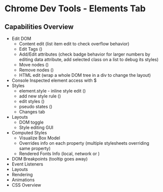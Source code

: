 # Chrome Dev Tools - Elements Tab

## Capabilities Overview

- Edit DOM
  - Content edit (list item edit to check overflow behavior)
  - Edit Tags ()
  - Add/Edit attributes (check badge behavior for larger numbers by editing data attribute, add selected class on a list to debug its styles)
  - Move nodes ()
  - Remove nodes ()
  - HTML edit (wrap a whole DOM tree in a div to change the layout)
- Console Inspected element access with $<number>
- Styles
  - element.style - inline style edit ()
  - add new style rule ()
  - edit styles ()
  - pseudo states ()
  - Changes tab
- Layouts
  - DOM toggle
  - Style editing GUI
- Computed Styles
  - Visualize Box Model
  - Overrides info on each property (multiple stylesheets overriding same property)
  - Rendered Fonts Info (local, network or )
- DOM Breakpoints (tooltip goes away)
- Event Listeners
- Layouts
- Rendering
- Animations
- CSS Overview